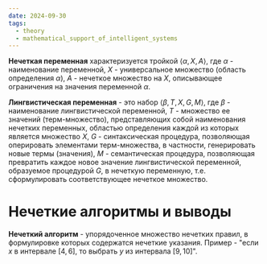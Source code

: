 ```yaml
---
date: 2024-09-30
tags:
  - theory
  - mathematical_support_of_intelligent_systems
---
```

**Нечеткая переменная** характеризуется тройкой $\langle \alpha,X,A\rangle$, где $\alpha$ - наименование переменной, $X$ - универсальное множество (область определения $\alpha$), $A$ - нечеткое множество на $X$, описывающее ограничения на значения переменной $\alpha$.

**Лингвистическая переменная** - это набор $\langle \beta,T,X,G,M\rangle$, где $\beta$ - наименование лингвистической переменной, $T$ - множество ее значений (терм-множество), представляющих собой наименования нечетких переменных, областью определения каждой из которых является множество $X$, $G$ - синтаксическая процедура, позволяющая оперировать элементами терм-множества, в частности, генерировать новые термы (значения), $M$ - семантическая процедура, позволяющая превратить каждое новое значение лингвистической переменной, образуемое процедурой $G$, в нечеткую переменную, т.е. сформулировать соответствующее нечеткое множество.

# Нечеткие алгоритмы и выводы
**Нечеткий алгоритм** - упорядоченное множество нечетких правил, в формулировке которых содержатся нечеткие указания.
Пример - "если $x$ в интервале $[4,6]$, то выбрать $y$ из интервала $[9,10]$".
